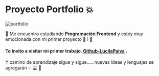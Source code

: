 # Proyecto Portfolio  💥 
![portfolio](https://thumbs.gfycat.com/ClassicUnsightlyIvorybackedwoodswallow-max-1mb.gif)


 🔴 Me encuentro estudiando **Programación Frontend** y estoy muy emocionada con mi primer proyecto  🚀 !  🔴 

#### Te invito a visitar mi primer trabajo. [Github-LucilaPaiva](https://lucilapaiva.github.io/proyecto-portafolio/) .

Y camino de aprendizaje  sigue y sigue..... nuevas ideas y lenguajes se agregarán  💡  💻  🎇 



